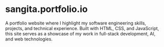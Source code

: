 # sangita.portfolio.io
A portfolio website where I highlight my software engineering skills, projects, and technical experience. Built with HTML, CSS, and JavaScript, this site serves as a showcase of my work in full-stack development, AI, and web technologies.
